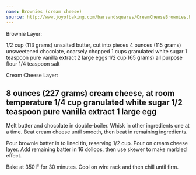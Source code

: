 ```yaml
---
name: Brownies (cream cheese)
source: http://www.joyofbaking.com/barsandsquares/CreamCheeseBrownies.html
---
```

Brownie Layer:

1/2 cup (113 grams) unsalted butter, cut into pieces
4 ounces (115 grams) unsweetened chocolate, coarsely chopped
1 cups  granulated white sugar
1 teaspoon pure vanilla extract
2 large eggs
1/2 cup (65 grams) all purpose flour
1/4 teaspoon salt

Cream Cheese Layer:

8 ounces (227 grams) cream cheese, at room temperature
1/4 cup granulated white sugar
1/2 teaspoon pure vanilla extract
1 large egg
---
Melt butter and chocolate in double-boiler. Whisk in other ingredients one at a time. Beat cream cheese until smooth, then beat in remaining ingredients.

Pour brownie batter in to lined tin, reserving 1/2 cup. Pour on cream cheese layer.  Add remaining batter in 16 dollops, then use skewer to make marbled effect.

Bake at 350 F for 30 minutes.  Cool on wire rack and then chill until firm.

